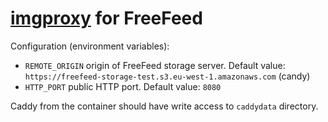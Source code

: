 # [imgproxy](https://imgproxy.net/) for FreeFeed

Configuration (environment variables):

* `REMOTE_ORIGIN` origin of FreeFeed storage server. Default value: `https://freefeed-storage-test.s3.eu-west-1.amazonaws.com` (candy)
* `HTTP_PORT` public HTTP port. Default value: `8080`

Caddy from the container should have write access to `caddydata` directory.
